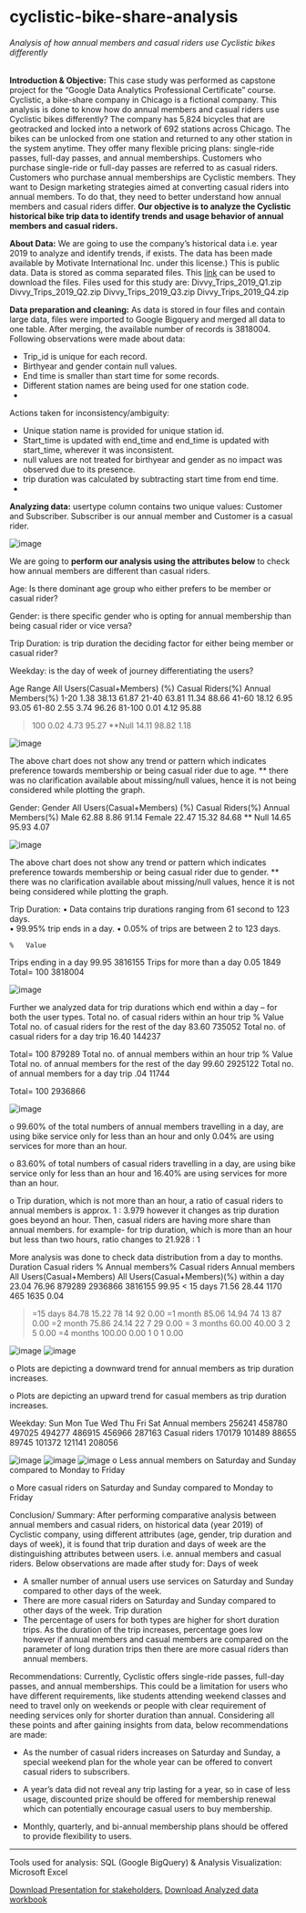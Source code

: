 # cyclistic-bike-share-analysis
###### Analysis of how annual members and casual riders use Cyclistic bikes differently

**Introduction & Objective:**
This case study was performed as capstone project for the “Google Data Analytics Professional Certificate” course. 
Cyclistic, a bike-share company in Chicago is a fictional company. This analysis is done to know how do annual members and casual riders use Cyclistic bikes differently?
The company has 5,824 bicycles that are geotracked and locked into a network of 692 stations across Chicago. The bikes can be unlocked from one station and returned to any other station in the system anytime. They offer many flexible pricing plans: single-ride passes, full-day passes, and annual memberships. Customers who purchase single-ride or full-day passes are referred to as casual riders. Customers who purchase annual memberships are Cyclistic members.
 They want to Design marketing strategies aimed at converting casual riders into annual members. To do that, they need to better understand how annual members and casual riders differ.
 **Our objective is to analyze the Cyclistic historical bike trip data to identify trends and usage behavior of annual members and casual riders.**

**About Data:**
We are going to use the company’s historical data i.e. year 2019 to analyze and identify trends, if exists.
The data has been made available by Motivate International Inc. under this license.) This is public data.
Data is stored as comma separated files. This <a href='https://divvy-tripdata.s3.amazonaws.com/index.html'>link</a> can be used to download the files. Files used for this study are:
 Divvy_Trips_2019_Q1.zip
 Divvy_Trips_2019_Q2.zip
 Divvy_Trips_2019_Q3.zip 
 Divvy_Trips_2019_Q4.zip 

**Data preparation and cleaning:**
As data is stored in four files and contain large data, files were imported to Google Bigquery and merged all data to one table. After merging, the available number of records is 3818004.
Following observations were made about data:
-	Trip_id is unique for each record.
-	Birthyear and gender contain null values.
-	End time is smaller than start time for some records.
-	Different station names are being used for one station code.
-	
Actions taken for inconsistency/ambiguity:
-	Unique station name is provided for unique station id.
-	Start_time is updated with end_time and end_time is updated with start_time, wherever it was inconsistent. 
-  	null values are not treated for birthyear and gender as no impact was observed due to its presence.
-	trip duration was calculated by subtracting start time from end time.
-	
**Analyzing data:**
usertype column contains two unique values: Customer and Subscriber. Subscriber is our annual member and Customer is a casual rider.



![image](https://github.com/anju-pandey/cyclistic-bike-share-analysis/assets/124940549/4cc3c01f-37eb-4e5b-a134-23ae92051b32)


We are going to **perform our analysis using the attributes below** to check how annual members are different than casual riders.

Age: Is there dominant age group who either prefers to be member or casual rider?

Gender: is there specific gender who is opting for annual membership than being casual rider or vice versa?

Trip Duration: is trip duration the deciding factor for either being member or casual rider?

Weekday: is the day of week of journey differentiating the users?


 
Age
Range	All Users(Casual+Members) (%)	Casual Riders(%)	Annual Members(%)
1-20	1.38	38.13	61.87
21-40	63.81	11.34	88.66
41-60	18.12	6.95	93.05
61-80	2.55	3.74	96.26
81-100	0.01	4.12	95.88
>100	0.02	4.73	95.27
**Null	14.11	98.82	1.18

![image](https://github.com/anju-pandey/cyclistic-bike-share-analysis/assets/124940549/adf6df7f-fedb-44e4-90bb-984632cf02ad)

The above chart does not show any trend or pattern which indicates preference towards membership or being casual rider due to age.
** there was no clarification available about missing/null values, hence it is not being considered while plotting the graph.

Gender:
Gender	All Users(Casual+Members) (%)	Casual Riders(%)	Annual Members(%)
Male	62.88	8.86	91.14
Female	22.47	15.32	84.68
** Null	14.65	95.93	4.07

![image](https://github.com/anju-pandey/cyclistic-bike-share-analysis/assets/124940549/19ed5250-16ce-4f59-b186-e276fe14dbac)

The above chart does not show any trend or pattern which indicates preference towards membership or being casual rider due to gender.
** there was no clarification available about missing/null values, hence it is not being considered while plotting the graph.

Trip Duration:
•	Data contains trip durations ranging from 61 second to 123 days.       
•	99.95% trip ends in a day.
•	0.05% of trips are between 2 to 123 days.

	%	Value
Trips ending in a day	99.95	3816155
Trips for more than a day	0.05	1849
Total=	100	3818004

![image](https://github.com/anju-pandey/cyclistic-bike-share-analysis/assets/124940549/83c035b4-bb47-4863-810e-2aae4b910fc1)


Further we analyzed data for trip durations which end within a day – for both the user types.
 Total no. of casual riders within an hour trip	%	Value
Total no. of casual riders for the rest of the day	83.60	735052
Total no. of casual riders for a day trip	16.40	144237

Total=	100	879289
 Total no. of annual members within an hour trip	%	Value
Total no. of annual members for the rest of the day	99.60	2925122
Total no. of annual members for a day trip	.04	11744

Total=	100	2936866





![image](https://github.com/anju-pandey/cyclistic-bike-share-analysis/assets/124940549/745f9fb1-88c3-49cd-9e4d-ca7f36e4cddd)


o	99.60% of the total numbers of annual members travelling in a day, are using bike service only for less than an hour and only 0.04% are using services for more than an hour.

o	83.60% of total numbers of casual riders travelling in a day, are using bike service only for less than an hour and 16.40% are using services for more than an hour.

o	Trip duration, which is not more than an hour, a ratio of casual riders to annual members is approx. 1 : 3.979 however it changes as trip duration goes beyond an hour. Then, casual riders are having more share than annual members. for example- for trip duration, which is more than an hour but less than two hours, ratio changes to 21.928 : 1



More analysis was done to check data distribution from a day to months.
 Duration	Casual riders %	Annual members%	Casual riders	Annual members	All Users(Casual+Members)	All Users(Casual+Members)(%)
within a day	23.04	76.96	879289	2936866	3816155	99.95
< 15 days	71.56	28.44	1170	465	1635	0.04
>=15 days	84.78	15.22	78	14	92	0.00
>=1 month	85.06	14.94	74	13	87	0.00
>=2 month	75.86	24.14	22	7	29	0.00
>= 3 months	60.00	40.00	3	2	5	0.00
>=4 months	100.00	0.00	1	0	1	0.00



![image](https://github.com/anju-pandey/cyclistic-bike-share-analysis/assets/124940549/1d235df1-21b2-4559-8b4f-d68c98516c9a)
![image](https://github.com/anju-pandey/cyclistic-bike-share-analysis/assets/124940549/6cf74775-6e63-4128-b2bf-2c2337caac20)

o	Plots are depicting a downward trend for annual members as trip duration increases.

o	Plots are depicting an upward trend for casual members as trip duration increases.

Weekday:
 	Sun	Mon	Tue	Wed	Thu	Fri	Sat
Annual members	256241	458780	497025	494277	486915	456966	287163
Casual riders	170179	101489	88655	89745	101372	121141	208056


![image](https://github.com/anju-pandey/cyclistic-bike-share-analysis/assets/124940549/d2357b74-df21-4b3d-8be3-0f92d7bbe69d)
![image](https://github.com/anju-pandey/cyclistic-bike-share-analysis/assets/124940549/d5107d69-8936-412f-ad3f-07e1a04aa095)
![image](https://github.com/anju-pandey/cyclistic-bike-share-analysis/assets/124940549/876cd51e-59c3-4e0e-b195-b92800cdba8a)
o	Less annual members on Saturday and Sunday compared to Monday to Friday

o	More casual riders on Saturday and Sunday compared to Monday to Friday


Conclusion/ Summary:
After performing comparative analysis between annual members and casual riders, on historical data (year 2019) of Cyclistic company, using different attributes (age, gender, trip duration and days of week), it is found that trip duration and days of week are the distinguishing attributes between users. i.e. annual members and casual riders.
Below observations are made after study for:
        Days of week
-	A smaller number of annual users use services on Saturday and Sunday compared to other days of the week.
-	There are more casual riders on Saturday and Sunday compared to other days of the week.
       Trip duration
-	The percentage of users for both types are higher for short duration trips. As the duration of the trip increases, percentage goes low however if annual members and casual members are compared on the parameter of long duration trips then there are more casual riders than annual members.

Recommendations:
Currently, Cyclistic offers single-ride passes, full-day passes, and annual memberships. This could be a limitation for users who have different requirements, like students attending weekend classes and need to travel only on weekends or people with clear requirement of needing services only for shorter duration than annual. Considering all these points and after gaining insights from data, below recommendations are made:
-	As the number of casual riders increases on Saturday and Sunday, a special weekend plan for the whole year can be offered to convert casual riders to subscribers.

-	A year’s data did not reveal any trip lasting for a year, so in case of less usage, discounted prize should be offered for membership renewal which can potentially encourage casual users to buy membership. 

-	Monthly, quarterly, and bi-annual membership plans should be offered to provide flexibility to users.

----------------------------------------------------------------------------------------------------------------------------
Tools used for analysis: SQL (Google BigQuery) & Analysis
Visualization: Microsoft Excel

<a href='https://docs.google.com/presentation/d/e/2PACX-1vT3N9cvcGDGbgJR5Rqj-4tpSH6CAPbQicG04VS6Ye_0nEAWVL3R_UQ6U2A6iwOwGuKdgO8ICB_dMhz9/pub?start=false&loop=false&delayms=3000'>Download Presentation for stakeholders.</a>
<a href='https://github.com/anju-pandey/cyclistic-bike-share-analysis/blob/main/cyclistic_analysis_result.xlsx'>Download Analyzed data workbook</a>



